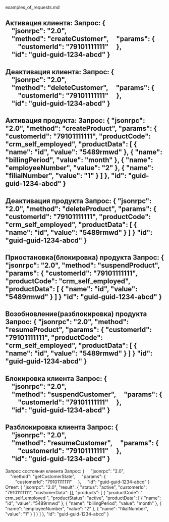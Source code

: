 examples_of_requests.md

Активация клиента:
Запрос:
{
    "jsonrpc": "2.0",
    "method": "createCustomer",
    "params": {	
        "customerId": "79101111111"
    },
    "id": "guid-guid-1234-abcd"
}
--
Деактивация клиента:
Запрос:
{
    "jsonrpc": "2.0",
    "method": "deleteCustomer",
    "params": {
        "customerId": "79101111111"
    },
    "id": "guid-guid-1234-abcd"
}
--
Активация продукта:
Запрос:
{
    "jsonrpc": "2.0",
    "method": "createProduct",
    "params":
    {
        "customerId": "79101111111",
        "productCode": "crm_self_employed",
        "productData": [
            {
                "name": "id",
                "value": "5489rmwd"
            },
            {
                "name": "billingPeriod",
                "value": "month"
            },
            {
                "name": "employeeNumber",
                "value": "2"
            },
            {
                "name": "filialNumber",
                "value": "1"
            }
        ]
    },
    "id": "guid-guid-1234-abcd"
}
--
Деактивация продукта
Запрос:
{
    "jsonrpc": "2.0",
    "method": "deleteProduct",
    "params": {
        "customerId": "79101111111",
        "productCode": "crm_self_employed",
        "productData": [
            {
                "name": "id",
                "value": "5489rmwd"
            }
        ]
    }
    "id": "guid-guid-1234-abcd"
}
--
Приостановка(блокировка) продукта
Запрос:
{
    "jsonrpc": "2.0",
    "method": "suspendProduct",
    "params": {
        "customerId": "79101111111",
        "productCode": "crm_self_employed",
        "productData": [
            {
                "name": "id",
                "value": "5489rmwd"
            }
        ]
    }
    "id": "guid-guid-1234-abcd"
}
--
Возобновление(разблокировка) продукта
Запрос:
{
    "jsonrpc": "2.0",
    "method": "resumeProduct",
    "params": {
        "customerId": "79101111111",
        "productCode": "crm_self_employed",
        "productData": [
            {
                "name": "id",
                "value": "5489rmwd"
            }
        ]
    }
    "id": "guid-guid-1234-abcd"
}
--
Блокировка клиента
Запрос:
{
    "jsonrpc": "2.0",
    "method": "suspendCustomer",
    "params": {
        "customerId": "79101111111"
    },
    "id": "guid-guid-1234-abcd"
}
--
Разблокировка клиента
Запрос:
{
    "jsonrpc": "2.0",
    "method": "resumeCustomer",
    "params": {
        "customerId": "79101111111"
    },
    "id": "guid-guid-1234-abcd"
}
--
Запрос состояния клиента
Запрос:
{
    "jsonrpc": "2.0",
    "method": "getCustomerState",
    "params": {
        "customerId": "79101111111"
    },
    "id": "guid-guid-1234-abcd"
}
Ответ:
{
    "jsonrpc": "2.0",
    "result":
    {
        "status": "active",
        "customerId": "79101111111",
        "customerData": [],
        "products": [
            {
                "productCode": " crm_self_employed ",
                "productStatus": "active",
                "productData": [
                    {
                        "name": "id",
                        "value": "5489rmwd"
                    },
                    {
                        "name": "billingPeriod",
                        "value": "month"
                    },
                    {
                        "name": "employeeNumber",
                        "value": "2"
                    },
                    {
                        "name": "filialNumber",
                        "value": "1"
                    }
                ]
   			}
        ]
    },
    "id": "guid-guid-1234-abcd"
}